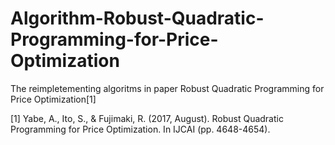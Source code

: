 # Algorithm-Robust-Quadratic-Programming-for-Price-Optimization
The reimpletementing algoritms in paper Robust Quadratic Programming for Price Optimization[1]

[1] Yabe, A., Ito, S., & Fujimaki, R. (2017, August). Robust Quadratic Programming for Price Optimization. In IJCAI (pp. 4648-4654).
